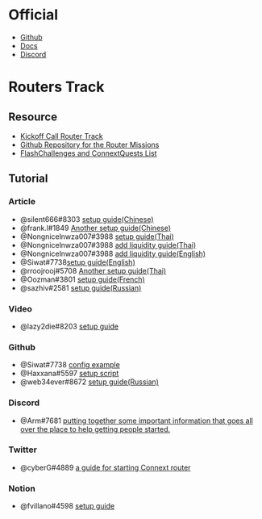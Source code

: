 # Official
- [Github](https://github.com/connext/nxtp-router-docker-compose/tree/amarok)
- [Docs](https://docs.connext.network/routers/spinning-up)
- [Discord](https://discord.gg/connext)
# Routers Track

## Resource
- [Kickoff Call Router Track](https://docs.google.com/presentation/d/13snl4Er9NOkLczluCFmSUaIQwtVm41l5FC7snZj5N6Q/edit?usp=sharing)
- [Github Repository for the Router Missions](https://github.com/fmanea/ConnextRouterTrack)
- [FlashChallenges and ConnextQuests List](https://docs.google.com/document/d/19XobbhrTySe-6EZV6lQdmMnXuV_UsQuoMqlYbS92boA/edit)
## Tutorial

### Article
- @silent666#8303 [setup guide(Chinese)](https://mirror.xyz/exploring.eth/fwb657xWhr5Q3mvoNes0eYT75yZtE6_hqVgOF3dVZSY)
- @frank.l#1849 [Another setup guide(Chinese)](https://mirror.xyz/bullcoin.eth/c-ZKFX4_IsyRM-TJgg8KHoMjtm7E8nov_x9EcErzDeo)
- @Nongnicelnwza007#3988 [setup guide(Thai)](https://medium.com/@nizeimbaboy.2/how-to-run-node-connext-node-v-%E0%B8%A0%E0%B8%B2%E0%B8%A9%E0%B8%B2%E0%B9%84%E0%B8%97%E0%B8%A2-6a6cd3406e19)
- @Nongnicelnwza007#3988 [add liquidity guide(Thai)](https://medium.com/@nizeimbaboy.2/how-to-add-liquidity-in-connext-2655559eea46)
- @Nongnicelnwza007#3988 [add liquidity guide(English)](https://medium.com/@nizeimbaboy.2/how-to-add-liquidity-in-connext-f0f6bfedeabc)
- @Siwat#7738[setup guide(English)](https://medium.com/alphaturing/spinning-up-connext-router-testnet-c6bad558ae94)
- @rroojrooj#5708 [Another setup guide(Thai)](https://medium.com/@roojthemighty/how-to-spin-up-a-router-on-connext-network-ver-%E0%B9%84%E0%B8%97%E0%B8%A2-f5405ac3a6dc)
- @Oozman#3801 [setup guide(French)](https://mirror.xyz/0x5214F449553f572F30dE3717CaCA29088A386eEb/BJaHlfi2PoMGN349sIZhim-U1_aa79sIacyZV4ON4As)
- @sazhiv#2581 [setup guide(Russian)](https://medium.com/@alexzhurba/spinning-up-connext-router-fe3260912f0a)

### Video
- @lazy2die#8203 [setup guide](https://drive.google.com/drive/folders/1y9a3QDr7z0wvxhiauOSePz9ThkspUdFG?usp=sharing)
### Github
- @Siwat#7738 [config example](https://gist.github.com/KornSiwat/fc2e117d384a58e02ff836273a309373)
- @Haxxana#5597 [setup script](https://github.com/NunoyHaxxana/nxtp-router-docker-config)
- @web34ever#8672 [setup guide(Russian)](https://github.com/cybernekit/RouterSetupGuide)
### Discord
- @Arm#7681 [putting together some important information that goes all over the place to help getting people started.](https://discord.com/channels/454734546869551114/966239886829060096/974901491997503508)

### Twitter
- @cyberG#4889 [a guide for starting Connext router](https://twitter.com/vadyhodler777/status/1525660486037131266)

### Notion
- @fvillano#4598 [setup guide](https://dramatic-fox-ea1.notion.site/Spinning-up-Connext-Router-20591e06bf2149f0b9d41fa6754469c0)
